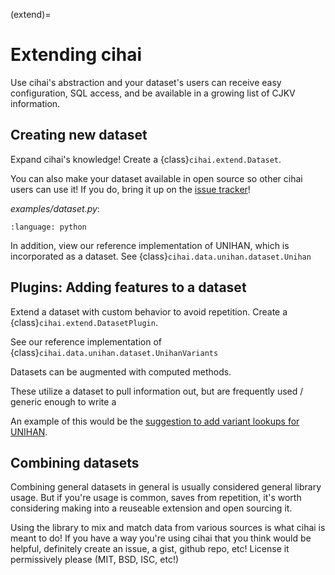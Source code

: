 (extend)=

# Extending cihai

Use cihai's abstraction and your dataset's users can receive easy configuration,
SQL access, and be available in a growing list of CJKV information.

## Creating new dataset

Expand cihai's knowledge! Create a {class}`cihai.extend.Dataset`.

You can also make your dataset available in open source so other cihai
users can use it! If you do, bring it up on the [issue tracker][issue tracker]!

*examples/dataset.py*:

```{literalinclude} ../examples/dataset.py
:language: python

```

In addition, view our reference implementation of UNIHAN, which is
incorporated as a dataset. See {class}`cihai.data.unihan.dataset.Unihan`

[issue tracker]: https://github.com/cihai/cihai/issues

## Plugins: Adding features to a dataset

Extend a dataset with custom behavior to avoid repetition.
Create a {class}`cihai.extend.DatasetPlugin`.

See our reference implementation of {class}`cihai.data.unihan.dataset.UnihanVariants`

Datasets can be augmented with computed methods.

These utilize a dataset to pull information out, but are frequently used /
generic enough to write a

An example of this would be the [suggestion to add variant lookups
for UNIHAN](<https://github.com/cihai/cihai/pull/131>).

## Combining datasets

Combining general datasets in general is usually considered general library
usage. But if you're usage is common, saves from repetition, it's worth
considering making into a reuseable extension and open sourcing it.

Using the library to mix and match data from various sources is what cihai
is meant to do! If you have a way you're using cihai that you think would
be helpful, definitely create an issue, a gist, github repo, etc! License
it permissively please (MIT, BSD, ISC, etc!)


